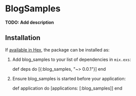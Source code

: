 # BlogSamples

**TODO: Add description**

## Installation

If [available in Hex](https://hex.pm/docs/publish), the package can be installed as:

  1. Add blog_samples to your list of dependencies in `mix.exs`:

        def deps do
          [{:blog_samples, "~> 0.0.1"}]
        end

  2. Ensure blog_samples is started before your application:

        def application do
          [applications: [:blog_samples]]
        end

